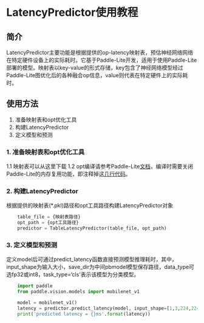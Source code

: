# LatencyPredictor使用教程

## 简介

LatencyPredictor主要功能是根据提供的op-latency映射表，预估神经网络网络在特定硬件设备上的实际耗时。它基于Paddle-Lite开发，适用于使用Paddle-Lite部署的模型。映射表以key-value的形式存储，key包含了神经网络模型经过Paddle-Lite图优化后的各种融合op信息，value则代表在特定硬件上的实际耗时。

## 使用方法

1. 准备映射表和opt优化工具
2. 构建LatencyPredictor
3. 定义模型和预测

### 1. 准备映射表和opt优化工具

1.1 映射表可以从这里下载
1.2 opt编译请参考Paddle-Lite[文档](https://paddle-lite.readthedocs.io/zh/latest/user_guides/model_optimize_tool.html)，编译时需要关闭Paddle-Lite的内存复用功能，即注释掉这[几行代码](https://github.com/PaddlePaddle/Paddle-Lite/blob/d76f45be989d3e01cebf2ac18e047cfd37d52666/lite/core/optimizer/optimizer.cc#L266-L268)。

### 2. 构建LatencyPredictor

根据提供的映射表(*.pkl)路径和opt工具路径构建LatencyPredictor对象
```python
    table_file = {映射表路径}
    opt_path = {opt工具路径}
    predictor = TableLatencyPredictor(table_file, opt_path)
```

### 3. 定义模型和预测

定义model后可通过predict_latency函数直接预测模型推理耗时，其中，input_shape为输入大小，save_dir为中间pbmodel模型保存路径，data_type可选fp32或int8，task_type=‘cls'表示该模型为分类模型。
```python
    import paddle
    from paddle.vision.models import mobilenet_v1

    model = mobilenet_v1()
    latency = predictor.predict_latency(model, input_shape=[1,3,224,224], save_dir='./model', data_type='int8', task_type='cls')
    print('predicted latency = {}ms'.format(latency))
```